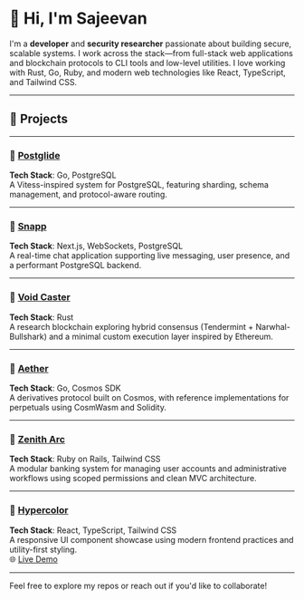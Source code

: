 # 👋 Hi, I'm Sajeevan

I'm a **developer** and **security researcher** passionate about building secure, scalable systems. I work across the stack—from full-stack web applications and blockchain protocols to CLI tools and low-level utilities. I love working with Rust, Go, Ruby, and modern web technologies like React, TypeScript, and Tailwind CSS.

---

## 🚀 Projects

---

### 🔹 [Postglide](https://github.com/sajeevanjspy/postglide)  
**Tech Stack**: Go, PostgreSQL  
A Vitess-inspired system for PostgreSQL, featuring sharding, schema management, and protocol-aware routing.

---

### 🔹 [Snapp](https://github.com/sajeevanjspy/snapp)  
**Tech Stack**: Next.js, WebSockets, PostgreSQL  
A real-time chat application supporting live messaging, user presence, and a performant PostgreSQL backend.

---

### 🔹 [Void Caster](https://github.com/SajeevanJSPY/void-caster)  
**Tech Stack**: Rust  
A research blockchain exploring hybrid consensus (Tendermint + Narwhal-Bullshark) and a minimal custom execution layer inspired by Ethereum.

---

### 🔹 [Aether](https://github.com/aether-proj/aether)  
**Tech Stack**: Go, Cosmos SDK  
A derivatives protocol built on Cosmos, with reference implementations for perpetuals using CosmWasm and Solidity.

---

### 🔹 [Zenith Arc](https://github.com/SajeevanJSPY/zenitharc)  
**Tech Stack**: Ruby on Rails, Tailwind CSS  
A modular banking system for managing user accounts and administrative workflows using scoped permissions and clean MVC architecture.

---


### 🔹 [Hypercolor](https://github.com/SajeevanJSPY/Hyper-Color)  
**Tech Stack**: React, TypeScript, Tailwind CSS  
A responsive UI component showcase using modern frontend practices and utility-first styling.  
🌐 [Live Demo](https://sajeevanhypercolor.netlify.app)

---

Feel free to explore my repos or reach out if you'd like to collaborate!
